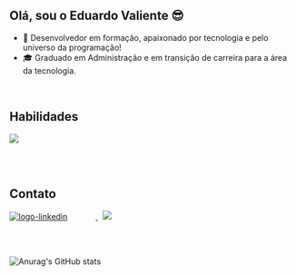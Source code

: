 ## Olá, sou o Eduardo Valiente :sunglasses:

- :rocket: Desenvolvedor em formação, apaixonado por tecnologia e pelo universo da programação! <br>
- :mortar_board: Graduado em Administração e em transição de carreira para a área da tecnologia.

<br>

## Habilidades 

  <a href="https://github.com/thuongtruong109/icoziv">
    <img
      src="https://i.icoziv.workers.dev/icons?i=html,css,javascript"
    />
  </a>

<br><br>
## Contato
<a href="https://www.linkedin.com/in/eduardo-valiente/" />
<img src="https://i.icoziv.workers.dev/icons?i=linkedin" alt="logo-linkedin" style="margin-right:50px" />
</a>
&nbsp;
<a href="https://www.instagram.com/eduarducv_/">
<img src="https://i.icoziv.workers.dev/icons?i=instagram" />
</a>

<br><br>

![Anurag's GitHub stats](https://github-readme-stats.vercel.app/api?username=eduardocvaliente&show_icons=true&theme=dark)


          
          
